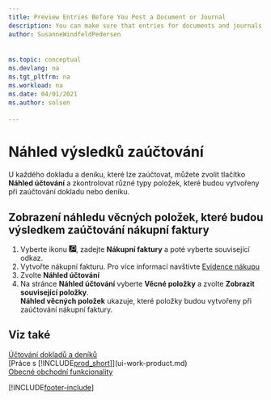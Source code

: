 ```yaml
---
title: Preview Entries Before You Post a Document or Journal
description: You can make sure that entries for documents and journals are accurate before you post them to the general ledger.
author: SusanneWindfeldPedersen


ms.topic: conceptual
ms.devlang: na
ms.tgt_pltfrm: na
ms.workload: na
ms.date: 04/01/2021
ms.author: solsen

---
```

# Náhled výsledků zaúčtování
U každého dokladu a deníku, které lze zaúčtovat, můžete zvolit tlačítko **Náhled účtování** a zkontrolovat různé typy položek, které budou vytvořeny při zaúčtování dokladu nebo deníku.

## Zobrazení náhledu věcných položek, které budou výsledkem zaúčtování nákupní faktury
1. Vyberte ikonu ![Žárovky, která otevře funkci Řekněte Mi](media/ui-search/search_small.png "Řekněte mi, co chcete dělat"), zadejte **Nákupní faktury** a poté vyberte související odkaz.
2. Vytvořte nákupní fakturu. Pro více informací navštivte [Evidence nákupu](purchasing-how-record-purchases.md)
3. Zvolte **Náhled účtování**
4. Na stránce **Náhled účtování** vyberte **Věcné položky** a zvolte **Zobrazit související položky**.  
   **Náhled věcných položek** ukazuje, které položky budou vytvořeny při zaúčtování nákupní faktury.

## Viz také
[Účtování dokladů a deníků](ui-post-documents-journals.md)  
[Práce s [!INCLUDE[prod_short](includes/prod_short.md)]](ui-work-product.md)  
[Obecné obchodní funkcionality](ui-across-business-areas.md)


[!INCLUDE[footer-include](includes/footer-banner.md)]